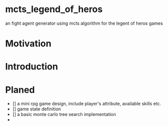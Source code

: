 # mcts_legend_of_heros
an fight agent generator using mcts algorithm for the legent of heros games

# Motivation

# Introduction

# Planed

+ [] a mini rpg game design, include player's attribute, available skills etc.
+ [] game state definition
+ [] a basic monte carlo tree search implementation
+ 

# 
